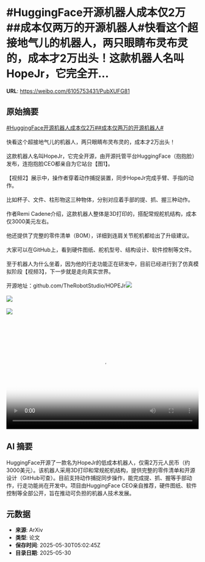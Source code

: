 # #HuggingFace开源机器人成本仅2万##成本仅两万的开源机器人#快看这个超接地气儿的机器人，两只眼睛布灵布灵的，成本才2万出头！这款机器人名叫HopeJr，它完全开...

**URL**: https://weibo.com/6105753431/PubXUFG81

## 原始摘要

<a href="https://m.weibo.cn/search?containerid=231522type%3D1%26t%3D10%26q%3D%23HuggingFace%E5%BC%80%E6%BA%90%E6%9C%BA%E5%99%A8%E4%BA%BA%E6%88%90%E6%9C%AC%E4%BB%852%E4%B8%87%23&amp;extparam=%23HuggingFace%E5%BC%80%E6%BA%90%E6%9C%BA%E5%99%A8%E4%BA%BA%E6%88%90%E6%9C%AC%E4%BB%852%E4%B8%87%23" data-hide=""><span class="surl-text">#HuggingFace开源机器人成本仅2万#</span></a><a href="https://m.weibo.cn/search?containerid=231522type%3D1%26t%3D10%26q%3D%23%E6%88%90%E6%9C%AC%E4%BB%85%E4%B8%A4%E4%B8%87%E7%9A%84%E5%BC%80%E6%BA%90%E6%9C%BA%E5%99%A8%E4%BA%BA%23&amp;extparam=%23%E6%88%90%E6%9C%AC%E4%BB%85%E4%B8%A4%E4%B8%87%E7%9A%84%E5%BC%80%E6%BA%90%E6%9C%BA%E5%99%A8%E4%BA%BA%23" data-hide=""><span class="surl-text">#成本仅两万的开源机器人#</span></a><br><br>快看这个超接地气儿的机器人，两只眼睛布灵布灵的，成本才2万出头！<br><br>这款机器人名叫HopeJr，它完全开源，由开源托管平台HuggingFace（抱抱脸）发布，连抱抱脸CEO都亲自为它站台【图1】。<br><br>【视频2】展示中，操作者穿着动作捕捉装置，同步HopeJr完成手臂、手指的动作。<br><br>比如杯子、文件、柱形物这三种物体，分别对应着手部的提、抓、握三种动作。<br><br>作者Remi Cadene介绍，这款机器人整体是3D打印的，搭配常规舵机结构，成本仅3000美元左右。<br><br>他还提供了完整的零件清单（BOM），详细到连肩关节舵机都给出了升级建议。<br><br>大家可以在GitHub上，看到硬件图纸、舵机型号、结构设计、软件控制等文件。<br><br>至于机器人为什么坐着，因为他的行走功能正在研发中，目前已经进行到了仿真模拟阶段【视频3】，下一步就是走向真实世界。<br><br>开源地址：github.com/TheRobotStudio/HOPEJr<img style="" src="https://tvax3.sinaimg.cn/large/006Fd7o3gy1i1xcic913tj314e108nmh.jpg" referrerpolicy="no-referrer"><br><br><img style="" src="https://tvax1.sinaimg.cn/large/006Fd7o3ly1i1xca8x5odj30u01hcgot.jpg" referrerpolicy="no-referrer"><br><br><img style="" src="https://tvax4.sinaimg.cn/large/006Fd7o3ly1i1xca7m7nfj30u00w9n0g.jpg" referrerpolicy="no-referrer"><br><br><br clear="both"><div style="clear: both"></div><video controls="controls" poster="https://tvax2.sinaimg.cn/orj480/006Fd7o3ly1i1xca92osdj30u01hcgot.jpg" style="width: 100%"><source src="https://f.video.weibocdn.com/o0/gSZcFpkYlx08oE1IEHFe01041201l7jA0E010.mp4?label=mp4_720p&amp;template=720x1280.24.0&amp;ori=0&amp;ps=1CwnkDw1GXwCQx&amp;Expires=1748584947&amp;ssig=SUngHkHjMR&amp;KID=unistore,video"><source src="https://f.video.weibocdn.com/o0/ZXcYgekmlx08oE1GJWSs01041200RtK00E010.mp4?label=mp4_hd&amp;template=540x960.24.0&amp;ori=0&amp;ps=1CwnkDw1GXwCQx&amp;Expires=1748584947&amp;ssig=JDzCbAsqM3&amp;KID=unistore,video"><source src="https://f.video.weibocdn.com/o0/g5aRVTXdlx08oE1G817201041200t1Rc0E010.mp4?label=mp4_ld&amp;template=360x640.24.0&amp;ori=0&amp;ps=1CwnkDw1GXwCQx&amp;Expires=1748584947&amp;ssig=0nLlENvpgH&amp;KID=unistore,video"><p>视频无法显示，请前往<a href="https://video.weibo.com/show?fid=1034%3A5171957042184267" target="_blank" rel="noopener noreferrer">微博视频</a>观看。</p></video>

## AI 摘要

HuggingFace开源了一款名为HopeJr的低成本机器人，仅需2万元人民币（约3000美元）。该机器人采用3D打印和常规舵机结构，提供完整的零件清单和开源设计（GitHub可查）。目前支持动作捕捉同步操作，能完成提、抓、握等手部动作，行走功能尚在开发中。项目由HuggingFace CEO亲自推荐，硬件图纸、软件控制等全部公开，旨在推动可负担的机器人技术发展。

## 元数据

- **来源**: ArXiv
- **类型**: 论文
- **保存时间**: 2025-05-30T05:02:45Z
- **目录日期**: 2025-05-30
